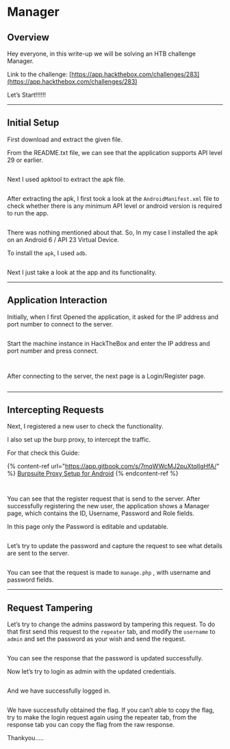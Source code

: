 # Manager

## Overview

Hey everyone, in this write-up we will be solving an HTB challenge Manager.

Link to the challenge: [https://app.hackthebox.com/challenges/283](https://app.hackthebox.com/challenges/283)

Let’s Start!!!!!!

***

## Initial Setup

First download and extract the given file.

From the README.txt file, we can see that the application supports API level 29 or earlier.

<figure><img src="../.gitbook/assets/Untitled (3).png" alt=""><figcaption></figcaption></figure>

Next I used apktool to extract the apk file.

<figure><img src="../.gitbook/assets/Untitled 1 (3).png" alt=""><figcaption></figcaption></figure>

After extracting the apk, I first took a look at the `AndroidManifest.xml` file to check whether there is any minimum API level or android version is required to run the app.

<figure><img src="../.gitbook/assets/Untitled 2 (3).png" alt=""><figcaption></figcaption></figure>

There was nothing mentioned about that. So, In my case I installed the apk on an Android 6 / API 23 Virtual Device.

To install the `apk`, I used `adb`.

<figure><img src="../.gitbook/assets/Untitled 3 (3).png" alt=""><figcaption></figcaption></figure>

Next I just take a look at the app and its functionality.

***

## Application Interaction

Initially, when I first Opened the application, it asked for the IP address and port number to connect to the server.

<figure><img src="../.gitbook/assets/Untitled 4 (3).png" alt=""><figcaption></figcaption></figure>

Start the machine instance in HackTheBox and enter the IP address and port number and press connect.

<figure><img src="../.gitbook/assets/Untitled 5 (3) (1).png" alt=""><figcaption></figcaption></figure>

<figure><img src="../.gitbook/assets/Untitled 6 (3) (1).png" alt=""><figcaption></figcaption></figure>

After connecting to the server, the next page is a Login/Register page.

<figure><img src="../.gitbook/assets/Untitled 7 (2).png" alt=""><figcaption></figcaption></figure>

***

## Intercepting Requests

Next, I registered a new user to check the functionality.

I also set up the burp proxy, to intercept the traffic.

For that check this Guide:

{% content-ref url="https://app.gitbook.com/s/7mqWWcMJ2puXtqlIgHfA/" %}
[Burpsuite Proxy Setup for Android](https://app.gitbook.com/s/7mqWWcMJ2puXtqlIgHfA/)
{% endcontent-ref %}

<figure><img src="../.gitbook/assets/Untitled 8 (2).png" alt=""><figcaption></figcaption></figure>

<figure><img src="../.gitbook/assets/Untitled 9 (1) (1).png" alt=""><figcaption></figcaption></figure>

You can see that the register request that is send to the server. After successfully registering the new user, the application shows a Manager page, which contains the ID, Username, Password and Role fields.

In this page only the Password is editable and updatable.

<figure><img src="../.gitbook/assets/Untitled 10 (1) (1).png" alt=""><figcaption></figcaption></figure>

Let’s try to update the password and capture the request to see what details are sent to the server.

<figure><img src="../.gitbook/assets/Untitled 11 (1) (1).png" alt=""><figcaption></figcaption></figure>

You can see that the request is made to `manage.php` , with username and password fields.

***

## Request Tampering

Let’s try to change the admins password by tampering this request. To do that first send this request to the `repeater` tab, and modify the `username` to `admin` and set the password as your wish and send the request.

<figure><img src="../.gitbook/assets/Untitled 12 (1) (1).png" alt=""><figcaption></figcaption></figure>

You can see the response that the password is updated successfully.

Now let’s try to login as admin with the updated credentials.

<figure><img src="../.gitbook/assets/Untitled 13 (1) (1).png" alt=""><figcaption></figcaption></figure>

And we have successfully logged in.

<figure><img src="../.gitbook/assets/Untitled 14 (1) (1).png" alt=""><figcaption></figcaption></figure>

We have successfully obtained the flag. If you can’t able to copy the flag, try to make the login request again using the repeater tab, from the response tab you can copy the flag from the raw response.

Thankyou…..
